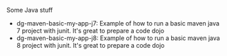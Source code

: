 Some Java stuff

- dg-maven-basic-my-app-j7: Example of how to run a basic maven java 7 project with junit. It's great to prepare a code dojo
- dg-maven-basic-my-app-j8: Example of how to run a basic maven java 8 project with junit. It's great to prepare a code dojo
